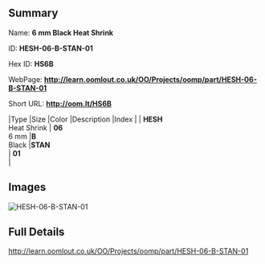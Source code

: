 

## Summary
 
Name: __6 mm Black Heat Shrink__

ID: __HESH-06-B-STAN-01__

Hex ID: __HS6B__

WebPage: __http://learn.oomlout.co.uk/OO/Projects/oomp/part/HESH-06-B-STAN-01__

Short URL: __http://oom.lt/HS6B__


|Type   |Size   |Color   |Description   |Index   |
| __HESH__ <br>Heat Shrink  | __06__<br>6 mm   |__B__<br>Black    |__STAN__<br>    | __01__<br>  |


## Images
![HESH-06-B-STAN-01](http://oomlout.com/oomp-gen/parts/HESH-06-B-STAN-01/HESH-06-B-STAN-01_420.jpg)

## Full Details

 http://learn.oomlout.co.uk/OO/Projects/oomp/part/HESH-06-B-STAN-01


